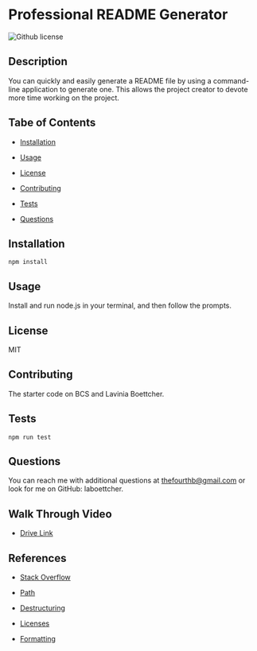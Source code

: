 # Professional README Generator
![Github license](https://img.shields.io/badge/license-MIT-blue.svg)

## Description

You can quickly and easily generate a README file by using a command-line application to generate one. This allows the project creator to devote more time working on the project.

## Tabe of Contents

* [Installation](#installation)

* [Usage](#usage)

* [License](#license)

* [Contributing](#contributing)

* [Tests](#tests)

* [Questions](#questions)

## Installation

```
npm install
```

## Usage

Install and run node.js in your terminal, and then follow the prompts.

## License 
 MIT 


## Contributing

The starter code on BCS and Lavinia Boettcher.

## Tests

```
npm run test
```

## Questions

You can reach me with additional questions at thefourthb@gmail.com or look for me on GitHub: laboettcher.

## Walk Through Video

* [Drive Link](https://drive.google.com/file/d/1pC20GOf-M5-GiEDNI0I9UBlrrIIPPy8Z/view)

## References

* [Stack Overflow](https://stackoverflow.com/questions/67013842/trying-to-place-license-badge-within-readme-md-using-node-js-but-getting-error-a)

* [Path](https://nodejs.org/api/path.html)

* [Destructuring](https://developer.mozilla.org/en-US/docs/Web/JavaScript/Reference/Operators/Destructuring_assignment)

* [Licenses](https://docs.github.com/en/repositories/managing-your-repositorys-settings-and-features/customizing-your-repository/licensing-a-repository)

* [Formatting](https://docs.github.com/en/get-started/writing-on-github/getting-started-with-writing-and-formatting-on-github/basic-writing-and-formatting-syntax)
